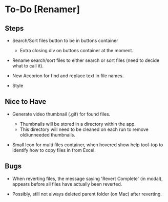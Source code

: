 # To-Do [Renamer]

## Steps

- Search/Sort files button to be in buttons container

  - Extra closing div on buttons container at the moment.

- Rename search/sort files to either search or sort files (need to decide what to call it).

- New Accorion for find and replace text in file names.

- Style

## Nice to Have

- Generate video thumbnail (.gif) for found files.

  - Thumbnails will be stored in a directory within the app.
  - This directory will need to be cleaned on each run to remove old/unneeded thumbnails.

- Small Icon for multi files container, when hovered show help tool-top to identify how to copy files in from Excel.

## Bugs

- When reverting files, the message saying 'Revert Complete' (in modal), appears before all files have actually been reverted.

- Possibly, still not always deleted parent folder (on Mac) after reverting.
